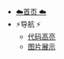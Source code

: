 - [:cloud:首页 :cloud:](index)
- :zap:导航 :zap:
  - [代码高亮](/p/guide?id=代码高亮展示)
  - [图片展示](/p/guide?id=图片插件展示)